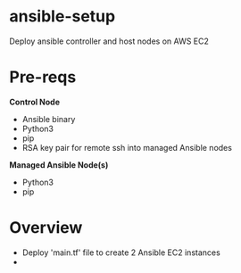 # ansible-setup

Deploy ansible controller and host nodes on AWS EC2

# Pre-reqs

**Control Node**

- Ansible binary
- Python3
- pip
- RSA key pair for remote ssh into managed Ansible nodes

**Managed Ansible Node(s)**

- Python3
- pip

# Overview

- Deploy 'main.tf' file to create 2 Ansible EC2 instances
-

